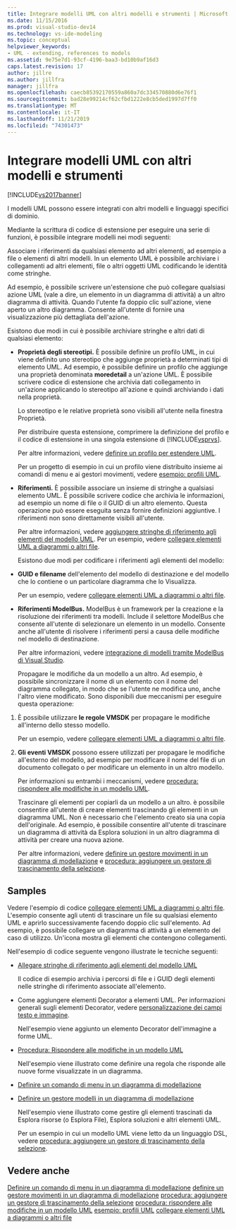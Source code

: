 ```yaml
---
title: Integrare modelli UML con altri modelli e strumenti | Microsoft Docs
ms.date: 11/15/2016
ms.prod: visual-studio-dev14
ms.technology: vs-ide-modeling
ms.topic: conceptual
helpviewer_keywords:
- UML - extending, references to models
ms.assetid: 9e75e7d1-93cf-4196-baa3-bd10b9af16d3
caps.latest.revision: 17
author: jillre
ms.author: jillfra
manager: jillfra
ms.openlocfilehash: caecb85392170559a860a7dc334570880d6e76f1
ms.sourcegitcommit: bad28e99214cf62cfbd1222e8cb5ded1997d7ff0
ms.translationtype: MT
ms.contentlocale: it-IT
ms.lasthandoff: 11/21/2019
ms.locfileid: "74301473"
---
```

# <a name="integrate-uml-models-with-other-models-and-tools"></a>Integrare modelli UML con altri modelli e strumenti
[!INCLUDE[vs2017banner](../includes/vs2017banner.md)]

I modelli UML possono essere integrati con altri modelli e linguaggi specifici di dominio.

 Mediante la scrittura di codice di estensione per eseguire una serie di funzioni, è possibile integrare modelli nei modi seguenti:

 Associare i riferimenti da qualsiasi elemento ad altri elementi, ad esempio a file o elementi di altri modelli.
In un elemento UML è possibile archiviare i collegamenti ad altri elementi, file o altri oggetti UML codificando le identità come stringhe.

 Ad esempio, è possibile scrivere un'estensione che può collegare qualsiasi azione UML (vale a dire, un elemento in un diagramma di attività) a un altro diagramma di attività. Quando l'utente fa doppio clic sull'azione, viene aperto un altro diagramma. Consente all'utente di fornire una visualizzazione più dettagliata dell'azione.

 Esistono due modi in cui è possibile archiviare stringhe e altri dati di qualsiasi elemento:

- **Proprietà degli stereotipi.** È possibile definire un profilo UML, in cui viene definito uno stereotipo che aggiunge proprietà a determinati tipi di elemento UML. Ad esempio, è possibile definire un profilo che aggiunge una proprietà denominata **moredetail** a un'azione UML. È possibile scrivere codice di estensione che archivia dati collegamento in un'azione applicando lo stereotipo all'azione e quindi archiviando i dati nella proprietà.

   Lo stereotipo e le relative proprietà sono visibili all'utente nella finestra Proprietà.

   Per distribuire questa estensione, comprimere la definizione del profilo e il codice di estensione in una singola estensione di [!INCLUDE[vsprvs](../includes/vsprvs-md.md)].

   Per altre informazioni, vedere [definire un profilo per estendere UML](../modeling/define-a-profile-to-extend-uml.md).

   Per un progetto di esempio in cui un profilo viene distribuito insieme ai comandi di menu e ai gestori movimenti, vedere [esempio: profili UML](https://go.microsoft.com/fwlink/?LinkID=213811).

- **Riferimenti.** È possibile associare un insieme di stringhe a qualsiasi elemento UML. È possibile scrivere codice che archivia le informazioni, ad esempio un nome di file o il GUID di un altro elemento. Questa operazione può essere eseguita senza fornire definizioni aggiuntive. I riferimenti non sono direttamente visibili all'utente.

   Per altre informazioni, vedere [aggiungere stringhe di riferimento agli elementi del modello UML](../modeling/attach-reference-strings-to-uml-model-elements.md). Per un esempio, vedere [collegare elementi UML a diagrammi o altri file](https://go.microsoft.com/fwlink/?LinkId=213813).

  Esistono due modi per codificare i riferimenti agli elementi del modello:

- **GUID e filename** dell'elemento del modello di destinazione e del modello che lo contiene o un particolare diagramma che lo Visualizza.

   Per un esempio, vedere [collegare elementi UML a diagrammi o altri file](https://go.microsoft.com/fwlink/?LinkId=213813).

- **Riferimenti ModelBus.** ModelBus è un framework per la creazione e la risoluzione dei riferimenti tra modelli. Include il selettore ModelBus che consente all'utente di selezionare un elemento in un modello. Consente anche all'utente di risolvere i riferimenti persi a causa delle modifiche nel modello di destinazione.

   Per altre informazioni, vedere [integrazione di modelli tramite ModelBus di Visual Studio](../modeling/integrating-models-by-using-visual-studio-modelbus.md).

  Propagare le modifiche da un modello a un altro.
  Ad esempio, è possibile sincronizzare il nome di un elemento con il nome del diagramma collegato, in modo che se l'utente ne modifica uno, anche l'altro viene modificato. Sono disponibili due meccanismi per eseguire questa operazione:

1. È possibile utilizzare **le regole VMSDK** per propagare le modifiche all'interno dello stesso modello.

    Per un esempio, vedere [collegare elementi UML a diagrammi o altri file](https://go.microsoft.com/fwlink/?LinkId=213813).

2. **Gli eventi VMSDK** possono essere utilizzati per propagare le modifiche all'esterno del modello, ad esempio per modificare il nome del file di un documento collegato o per modificare un elemento in un altro modello.

   Per informazioni su entrambi i meccanismi, vedere [procedura: rispondere alle modifiche in un modello UML](../misc/how-to-respond-to-changes-in-a-uml-model.md).

   Trascinare gli elementi per copiarli da un modello a un altro. è possibile consentire all'utente di creare elementi trascinando gli elementi in un diagramma UML. Non è necessario che l'elemento creato sia una copia dell'originale. Ad esempio, è possibile consentire all'utente di trascinare un diagramma di attività da Esplora soluzioni in un altro diagramma di attività per creare una nuova azione.

   Per altre informazioni, vedere [definire un gestore movimenti in un diagramma di modellazione](../modeling/define-a-gesture-handler-on-a-modeling-diagram.md) e [procedura: aggiungere un gestore di trascinamento della selezione](../modeling/how-to-add-a-drag-and-drop-handler.md).

## <a name="samples"></a>Samples
 Vedere l'esempio di codice [collegare elementi UML a diagrammi o altri file](https://go.microsoft.com/fwlink/?LinkId=213813). L'esempio consente agli utenti di trascinare un file su qualsiasi elemento UML e aprirlo successivamente facendo doppio clic sull'elemento. Ad esempio, è possibile collegare un diagramma di attività a un elemento del caso di utilizzo. Un'icona mostra gli elementi che contengono collegamenti.

 Nell'esempio di codice seguente vengono illustrate le tecniche seguenti:

- [Allegare stringhe di riferimento agli elementi del modello UML](../modeling/attach-reference-strings-to-uml-model-elements.md)

   Il codice di esempio archivia i percorsi di file e i GUID degli elementi nelle stringhe di riferimento associate all'elemento.

- Come aggiungere elementi Decorator a elementi UML. Per informazioni generali sugli elementi Decorator, vedere [personalizzazione dei campi testo e immagine](../modeling/customizing-text-and-image-fields.md).

   Nell'esempio viene aggiunto un elemento Decorator dell'immagine a forme UML.

- [Procedura: Rispondere alle modifiche in un modello UML](../misc/how-to-respond-to-changes-in-a-uml-model.md)

   Nell'esempio viene illustrato come definire una regola che risponde alle nuove forme visualizzate in un diagramma.

- [Definire un comando di menu in un diagramma di modellazione](../modeling/define-a-menu-command-on-a-modeling-diagram.md)

- [Definire un gestore modelli in un diagramma di modellazione](../modeling/define-a-gesture-handler-on-a-modeling-diagram.md)

   Nell'esempio viene illustrato come gestire gli elementi trascinati da Esplora risorse (o Esplora File), Esplora soluzioni e altri elementi UML.

  Per un esempio in cui un modello UML viene letto da un linguaggio DSL, vedere [procedura: aggiungere un gestore di trascinamento della selezione](../modeling/how-to-add-a-drag-and-drop-handler.md).

## <a name="see-also"></a>Vedere anche
 [Definire un comando di menu in un diagramma di modellazione](../modeling/define-a-menu-command-on-a-modeling-diagram.md) [definire un gestore movimenti in un diagramma di modellazione](../modeling/define-a-gesture-handler-on-a-modeling-diagram.md) [procedura: aggiungere un gestore di trascinamento della selezione](../modeling/how-to-add-a-drag-and-drop-handler.md) [procedura: rispondere alle modifiche in un modello UML](../misc/how-to-respond-to-changes-in-a-uml-model.md) [esempio: profili UML](https://go.microsoft.com/fwlink/?LinkID=213811) [collegare elementi UML a diagrammi o altri file](https://go.microsoft.com/fwlink/?LinkId=213813)

